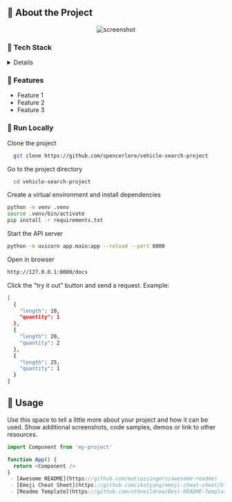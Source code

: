 <!-- About the project -->
## :star2: About the Project

<div align="center"> 
  <img src="https://placehold.co/600x400?text=Your+Screenshot+here" alt="screenshot" />
</div>


<!-- TechStack -->
### :space_invader: Tech Stack

<details>
  <ul>
    <li><a href="https://www.python.org/">Python</a></li>
    <li><a href="https://fastapi.tiangolo.com/">FastAPI</a></li>
    <li><a href="https://uvicorn.dev/">Uvicorn</a></li>
    <li><a href="https://docs.pydantic.dev/latest/">Pydantic</a></li>
    <li><a href="https://docs.pytest.org/en/stable/">Pytest</a></li>
  </ul>
</details>

<!-- Features -->
### :dart: Features

- Feature 1
- Feature 2
- Feature 3

<!-- Run Locally -->
### :running: Run Locally

Clone the project

```bash
  git clone https://github.com/spencerlore/vehicle-search-project
```

Go to the project directory

```bash
  cd vehicle-search-project
```

Create a virtual environment and install dependencies

```bash
python -m venv .venv
source .venv/bin/activate
pip install -r requirements.txt
```

Start the API server

```bash
python -m uvicorn app.main:app --reload --port 8000
```

Open in browser
```bash
http://127.0.0.1:8000/docs
```

Click the "try it out" button and send a request. Example:
```bash
[
  {
    "length": 10,
    "quantity": 1
  },
  {
    "length": 20,
    "quantity": 2
  },
  {
    "length": 25,
    "quantity": 1
  }
]
```

<!-- Usage -->
## :eyes: Usage

Use this space to tell a little more about your project and how it can be used. Show additional screenshots, code samples, demos or link to other resources.


```javascript
import Component from 'my-project'

function App() {
  return <Component />
}
 - [Awesome README](https://github.com/matiassingers/awesome-readme)
 - [Emoji Cheat Sheet](https://github.com/ikatyang/emoji-cheat-sheet/blob/master/README.md#travel--places)
 - [Readme Template](https://github.com/othneildrew/Best-README-Template)
